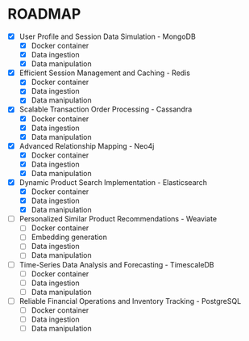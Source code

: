 # ROADMAP

- [x] User Profile and Session Data Simulation - MongoDB
  - [x] Docker container
  - [x] Data ingestion
  - [x] Data manipulation

- [x] Efficient Session Management and Caching - Redis
  - [x] Docker container
  - [x] Data ingestion
  - [x] Data manipulation

- [x] Scalable Transaction Order Processing - Cassandra
  - [x] Docker container
  - [x] Data ingestion
  - [x] Data manipulation

- [x] Advanced Relationship Mapping - Neo4j
  - [x] Docker container
  - [x] Data ingestion
  - [x] Data manipulation

- [x] Dynamic Product Search Implementation - Elasticsearch
  - [x] Docker container
  - [x] Data ingestion
  - [x] Data manipulation

- [ ] Personalized Similar Product Recommendations - Weaviate
  - [ ] Docker container
  - [ ] Embedding generation
  - [ ] Data ingestion
  - [ ] Data manipulation

- [ ] Time-Series Data Analysis and Forecasting - TimescaleDB
  - [ ] Docker container
  - [ ] Data ingestion
  - [ ] Data manipulation

- [ ] Reliable Financial Operations and Inventory Tracking - PostgreSQL
  - [ ] Docker container
  - [ ] Data ingestion
  - [ ] Data manipulation
